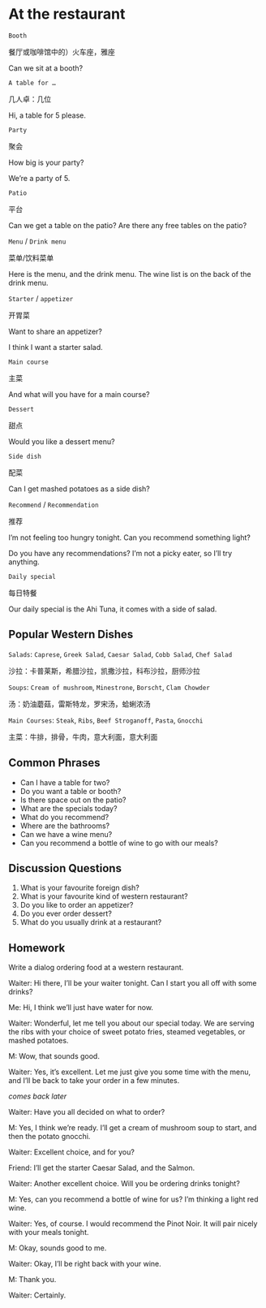 # At the restaurant
`Booth`

餐厅或咖啡馆中的）火车座，雅座

Can we sit at a booth?

`A table for …`

几人卓：几位

Hi, a table for 5 please.

`Party`

聚会

How big is your party?

We’re a party of 5.

`Patio`

平台

Can we get a table on the patio? Are there any free tables on the patio?

`Menu` / `Drink menu`

菜单/饮料菜单

Here is the menu, and the drink menu. The wine list is on the back of the drink menu.

`Starter` / `appetizer`

开胃菜

Want to share an appetizer?

I think I want a starter salad.

`Main course`

主菜

And what will you have for a main course?

`Dessert`

甜点

Would you like a dessert menu?

`Side dish`

配菜

Can I get mashed potatoes as a side dish?

`Recommend` / `Recommendation`

推荐

I’m not feeling too hungry tonight. Can you recommend something light?

Do you have any recommendations? I’m not a picky eater, so I’ll try anything.

`Daily special`

每日特餐

Our daily special is the Ahi Tuna, it comes with a side of salad.

## Popular Western Dishes
`Salads`: `Caprese`, `Greek Salad`, `Caesar Salad`, `Cobb Salad`, `Chef Salad`

沙拉：卡普莱斯，希腊沙拉，凯撒沙拉，科布沙拉，厨师沙拉

`Soups`: `Cream of mushroom`, `Minestrone`, `Borscht`, `Clam Chowder`

汤：奶油蘑菇，雷斯特龙，罗宋汤，蛤蜊浓汤

`Main Courses`: `Steak`, `Ribs`, `Beef Stroganoff`, `Pasta`, `Gnocchi`

主菜：牛排，排骨，牛肉，意大利面，意大利面

## Common Phrases
* Can I have a table for two?
* Do you want a table or booth?
* Is there space out on the patio?
* What are the specials today?
* What do you recommend?
* Where are the bathrooms?
* Can we have a wine menu?
* Can you recommend a bottle of wine to go with our meals?
## Discussion Questions
1. What is your favourite foreign dish?
2. What is your favourite kind of western restaurant?
3. Do you like to order an appetizer?
4. Do you ever order dessert?
5. What do you usually drink at a restaurant? 
## Homework
Write a dialog ordering food at a western restaurant.

Waiter: Hi there, I’ll be your waiter tonight. Can I start you all off with some
drinks?

Me: Hi, I think we’ll just have water for now.

Waiter: Wonderful, let me tell you about our special today. We are serving the
ribs with your choice of sweet potato fries, steamed vegetables, or mashed
potatoes.

M: Wow, that sounds good.

Waiter: Yes, it’s excellent. Let me just give you some time with the menu, and
I’ll be back to take your order in a few minutes.

*comes back later*

Waiter: Have you all decided on what to order?

M: Yes, I think we’re ready. I’ll get a cream of mushroom soup to start, and
then the potato gnocchi.

Waiter: Excellent choice, and for you?

Friend: I’ll get the starter Caesar Salad, and the Salmon.

Waiter: Another excellent choice. Will you be ordering drinks tonight?

M: Yes, can you recommend a bottle of wine for us? I’m thinking a light red
wine.

Waiter: Yes, of course. I would recommend the Pinot Noir. It will pair nicely
with your meals tonight.

M: Okay, sounds good to me.

Waiter: Okay, I’ll be right back with your wine.

M: Thank you.

Waiter: Certainly.